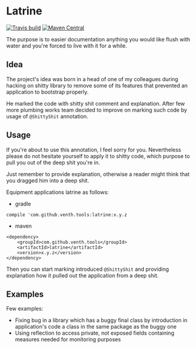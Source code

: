 # Latrine
[![Travis build](https://api.travis-ci.org/venth/latrine.svg?branch=master)](https://api.travis-ci.org/venth/latrine.svg?branch=master)
[![Maven Central](https://img.shields.io/maven-central/v/com.github.venth.tools/latrine.svg?style=plastic)]()

The purpose is to easier documentation anything you would like flush with water and you're forced to live with it for a while.

## Idea
The project's idea was born in a head of one of my colleagues during hacking on shitty library
to remove some of its features that prevented an application to bootstrap properly.

He marked the code with shitty shit comment and explanation. After few more plumbing works team
decided to improve on marking such code by usage of ```@ShittyShit``` annotation.

## Usage
If you're about to use this annotation, I feel sorry for you. Nevertheless please do not hesitate yourself to apply it to shitty code, which purpose to pull you out of the deep shit you're in.

Just remember to provide explanation, otherwise a reader might think that you dragged him into a deep shit.

Equipment applications latrine as follows:

* gradle

```
compile 'com.github.venth.tools:latrine:x.y.z
```

* maven

```
<dependency>
    <groupId>com.github.venth.tools</groupId>
    <artifactId>latrine</artifactId>
    <version>x.y.z</version>
</dependency>
```

Then you can start marking introduced ```@ShittyShit``` and providing explanation how it pulled out
the application from a deep shit.

## Examples
Few examples:
* Fixing bug in a library which has a buggy final class by introduction
  in application's code a class in the same package as the buggy one
* Using reflection to access private, not exposed fields containing measures needed for monitoring
  purposes
